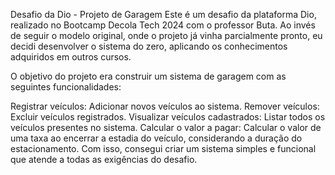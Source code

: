 Desafio da Dio - Projeto de Garagem
Este é um desafio da plataforma Dio, realizado no Bootcamp Decola Tech 2024 com o professor Buta. Ao invés de seguir o modelo original, onde o projeto já vinha parcialmente pronto, eu decidi desenvolver o sistema do zero, aplicando os conhecimentos adquiridos em outros cursos.

O objetivo do projeto era construir um sistema de garagem com as seguintes funcionalidades:

Registrar veículos: Adicionar novos veículos ao sistema.
Remover veículos: Excluir veículos registrados.
Visualizar veículos cadastrados: Listar todos os veículos presentes no sistema.
Calcular o valor a pagar: Calcular o valor de uma taxa ao encerrar a estadia do veículo, considerando a duração do estacionamento.
Com isso, consegui criar um sistema simples e funcional que atende a todas as exigências do desafio.

